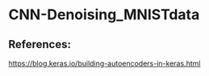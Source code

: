 # CNN-Denoising_MNISTdata
## References:

https://blog.keras.io/building-autoencoders-in-keras.html
